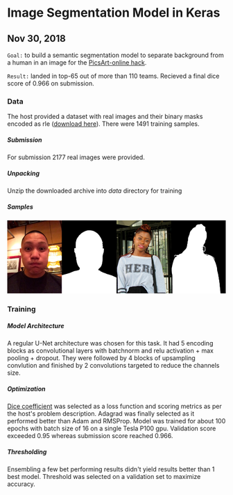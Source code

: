 # Image Segmentation Model in Keras

Nov 30, 2018
---

``Goal:`` to build a semantic segmentation model to separate background from a human in an image for the [PicsArt-online hack](https://picsart.ai/en/picsartaidays).

``Result:`` landed in top-65 out of more than 110 teams. Recieved a final dice score of 0.966 on submission.

### Data

The host provided a dataset with real images and their binary masks encoded as rle ([download here](https://s3.eu-central-1.amazonaws.com/datasouls/public/picsart_hack_online_data.zip)).
There were 1491 training samples.

##### Submission
For submission 2177 real images were provided. 

##### Unpacking
Unzip the downloaded archive into _data_ directory for training

##### Samples
![alt text](./example_images.png)

### Training

##### Model Architecture
A regular U-Net architecture was chosen for this task. It had 5 encoding blocks as convolutional layers with batchnorm and relu activation + max pooling + dropout. They were followed by 4 blocks of upsampling convlution and finished by 2 convolutions targeted to reduce the channels size.

##### Optimization
[Dice coefficient](https://en.wikipedia.org/wiki/S%C3%B8rensen%E2%80%93Dice_coefficient) was selected as a loss function and scoring metrics as per the host's problem description.
Adagrad was finally selected as it performed better than Adam and RMSProp.
Model was trained for about 100 epochs with batch size of 16 on a single Tesla P100 gpu.
Validation score exceeded 0.95 whereas submission score reached 0.966.

##### Thresholding
Ensembling a few bet performing results didn't yield results better than 1 best model.
Threshold was selected on a validation set to maximize accuracy.
